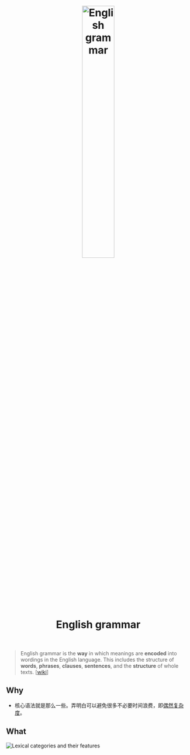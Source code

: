 <h1 align="center">
<br>
	<a href="https://www.wikiwand.com/en/English_grammar">
	<img src="https://i.imgur.com/DEbR8NY.png" alt="English grammar" width="42%"/>
  </a>
  <br><br>
English grammar 
  <br><br>
</h1>


> English grammar is the **way** in which meanings are **encoded** into wordings in the English language. This includes the structure of **words**, **phrases**, **clauses**, **sentences**, and the **structure** of whole texts. [[wiki](https://www.wikiwand.com/en/English_grammar)]

## Why

* 核心语法就是那么一些。弄明白可以避免很多不必要时间浪费，即[偶然复杂度](https://www.wikiwand.com/zh/%E5%81%B6%E7%84%B6%E5%A4%8D%E6%9D%82%E5%BA%A6)。

## What

![Lexical categories and their features](https://i.imgur.com/jpaBAl2.png)